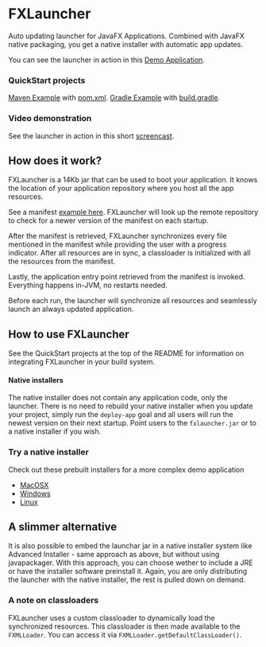 # FXLauncher

Auto updating launcher for JavaFX Applications. Combined with JavaFX native packaging, you get
a native installer with automatic app updates.

You can see the launcher in action in this [Demo Application](http://fxldemo.tornado.no).

### QuickStart projects

[Maven Example](https://github.com/edvin/fxldemo) with [pom.xml](https://github.com/edvin/fxldemo/blob/master/pom.xml).
[Gradle Example](https://github.com/edvin/fxldemo-gradle) with [build.gradle](https://github.com/edvin/fxldemo/blob/master/build.gradle).

### Video demonstration
 	
See the launcher in action in this short [screencast](https://www.youtube.com/watch?v=NCP9wjRPQ14).

## How does it work?

FXLauncher is a 14Kb jar that can be used to boot your application. It knows the location
of your application repository where you host all the app resources.

See a manifest [example here](http://fxldemo.tornado.no/app.xml). FXLauncher will look up the
remote repository to check for a newer version of the manifest on each startup.
 
After the manifest is retrieved, FXLauncher synchronizes every file mentioned in the manifest while 
providing the user with a progress indicator. After all resources are in sync, a classloader is 
initialized with all the resources from the manifest.
 
Lastly, the application entry point retrieved from the manifest is invoked. Everything happens in-JVM, no restarts needed.

Before each run, the launcher will synchronize all resources and seamlessly launch an always updated application.

## How to use FXLauncher

See the QuickStart projects at the top of the README for information on integrating FXLauncher in your build system.
	
#### Native installers

The native installer does not contain any application code, only the launcher. There is
	no need to rebuild your native installer when you update your project, simply run the `deploy-app` goal
	and all users will run the newest version on their next startup. Point users to the `fxlauncher.jar` or
	 to a native installer if you wish.
	
### Try a native installer
	
Check out these prebuilt installers for a more complex demo application

- [MacOSX](http://fxsamples.tornado.no/CRMApplication-1.0.dmg)
- [Windows](http://fxsamples.tornado.no/CRMApplication-1.0.exe)
- [Linux](http://fxsamples.tornado.no/crmapplication-1.0.deb)

## A slimmer alternative

It is also possible to embed the launchar jar in a native installer system like Advanced Installer - same approach as above, 
but without using javapackager. With this approach, you can choose wether to include a JRE or have the installer software preinstall it.
Again, you are only distributing the launcher with the native installer, the rest is pulled down on demand.

### A note on classloaders

FXLauncher uses a custom classloader to dynamically load the synchronized resources. This classloader is 
then made available to the `FXMLLoader`. You can access it via `FXMLLoader.getDefaultClassLoader()`.